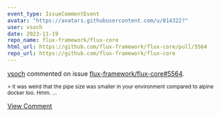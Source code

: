 ```yaml
---
event_type: IssueCommentEvent
avatar: "https://avatars.githubusercontent.com/u/814322?"
user: vsoch
date: 2023-11-19
repo_name: flux-framework/flux-core
html_url: https://github.com/flux-framework/flux-core/pull/5564
repo_url: https://github.com/flux-framework/flux-core
---
```


<a href='https://github.com/vsoch' target='_blank'>vsoch</a> commented on issue <a href='https://github.com/flux-framework/flux-core/pull/5564' target='_blank'>flux-framework/flux-core#5564</a>.

<small>>  It was weird that the pipe size was smaller in your environment compared to alpine docker too. Hmm....</small>

<a href='https://github.com/flux-framework/flux-core/pull/5564' target='_blank'>View Comment</a>